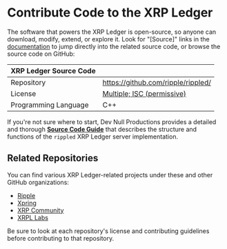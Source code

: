 # Contribute Code to the XRP Ledger

The software that powers the XRP Ledger is open-source, so anyone can download, modify, extend, or explore it. Look for "[Source]" links in the [documentation](docs.html) to jump directly into the related source code, or browse the source code on GitHub:

| XRP Ledger Source Code |                                                     |
|:-----------------------|:----------------------------------------------------|
| Repository             | <https://github.com/ripple/rippled/>                |
| License                | [Multiple; ISC (permissive)](https://github.com/ripple/rippled/blob/develop/LICENSE) |
| Programming Language   | C++                                                 |

If you're not sure where to start, Dev Null Productions provides a detailed and thorough [**Source Code Guide**](https://xrpintel.com/source) that describes the structure and functions of the `rippled` XRP Ledger server implementation.


## Related Repositories

You can find various XRP Ledger-related projects under these and other GitHub organizations:

- [Ripple](https://github.com/ripple/)
- [Xpring](https://github.com/xpring-eng/)
- [XRP Community](https://github.com/xrp-community/)
- [XRPL Labs](https://github.com/XRPL-Labs/)

Be sure to look at each repository's license and contributing guidelines before contributing to that repository.
